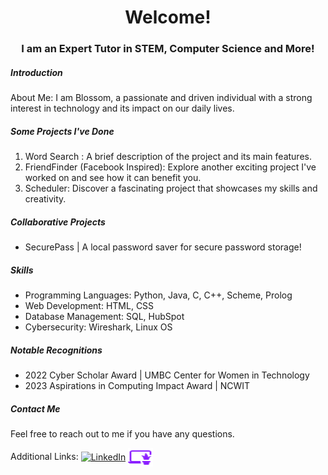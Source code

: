 <h1 align="center">Welcome! </h1>
<h3 align="center">I am an Expert Tutor in STEM, Computer Science and More!</h3>

<h5>Introduction</h5>
<p>
About Me:  
I am Blossom, a passionate and driven individual with a strong interest in technology and its impact on our daily lives.

<h5>Some Projects I've Done</h5>
<p>
  <ol>
<li> Word Search : A brief description of the project and its main features.</li>
<li> FriendFinder (Facebook Inspired): Explore another exciting project I've worked on and see how it can benefit you.</li>
<li> Scheduler: Discover a fascinating project that showcases my skills and creativity.</li>
</ol>
</p>

<h5>Collaborative Projects</h5>
<p>
  <ul>
<li>SecurePass | A local password saver for secure password storage!</li>
</ul>
</p>

<h5> Skills </h5>
  <ul>
<li>Programming Languages: Python, Java, C, C++, Scheme, Prolog</li>
<li>Web Development: HTML, CSS</li>
<li>Database Management: SQL, HubSpot</li>
<li>Cybersecurity: Wireshark, Linux OS </li>
 </ul>

<h5> Notable Recognitions </h5>
  <ul>
<li>2022 Cyber Scholar Award | UMBC Center for Women in Technology</li>
<li>2023 Aspirations in Computing Impact Award | NCWIT </li>
 </ul>
  
<h5>Contact Me</h5>
<p>Feel free to reach out to me if you have any questions.</p>

<p>
Additional Links:
<a href="https://linkedin.com/in/blossom-ea" target="blank"><img align="center" src="https://raw.githubusercontent.com/rahuldkjain/github-profile-readme-generator/master/src/images/icons/Social/linked-in-alt.svg" alt="LinkedIn" height="30" width="40" /></a>
<a href="https://bakpede1.github.io/cv" target="blank"><img align="center" src="/img.png" alt="Personal Site" height="30" width="40" /></a>
</p>  

